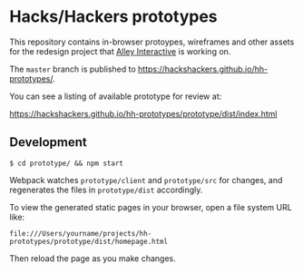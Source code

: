 # Hacks/Hackers prototypes

This repository contains in-browser protoypes, wireframes and other assets for the redesign project that [Alley Interactive](http://www.alleyinteractive.com/) is working on.

The `master` branch is published to https://hackshackers.github.io/hh-prototypes/.

You can see a listing of available prototype for review at:

https://hackshackers.github.io/hh-prototypes/prototype/dist/index.html

## Development

`$ cd prototype/ && npm start`

Webpack watches `prototype/client` and `prototype/src` for changes, and regenerates the files in `prototype/dist` accordingly.

To view the generated static pages in your browser, open a file system URL like:

```
file:///Users/yourname/projects/hh-prototypes/prototype/dist/homepage.html
```

Then reload the page as you make changes.